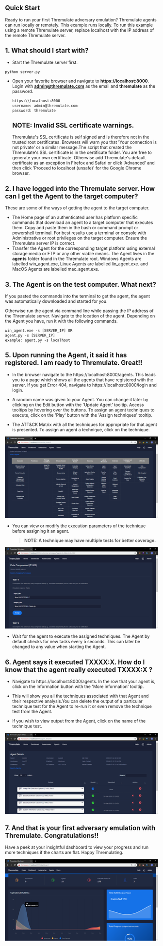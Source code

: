 ## Quick Start

Ready to run your first Thremulate adversary emulation? Thremulate agents can run locally or remotely. This example runs locally. To run this example using a remote Thremulate server, replace localhost with the IP address of the remote Thremulate server.
## 1. What should I start with?

- Start the Thremulate server first.

```
python server.py
```

- Open your favorite browser and navigate to **https://localhost:8000**.  Login with **admin@thremulate.com** as the email and **thremulate** as the password.

   ```
   https:\\localhost:8000
   username: admin@thremulate.com
   password: thremulate
   ```
   ## NOTE: Invalid SSL certificate warnings.
   
   Thremulate's SSL certificate is self signed and is therefore not in the trusted root certificates. Browsers will warn you that 'Your connection is not private' or a similar message.The script that created the Thremulate's SSL certificate is in the certificate folder. You are free to generate your own certificate. Otherwise add Thremulate's default certificate as an exception in Firefox and Safari or click 'Advanced' and then click 'Proceed to localhost (unsafe)' for the Google Chrome browser.

## 2. I have logged into the Thremulate server. How can I get the Agent to the target computer?

   These are some of the ways of getting the agent to the target computer.

   - The Home page of an authenticated user has platform specific commands that download an agent to a target computer that executes them. Copy and paste them in the bash or command prompt or powershell terminal. For best results use a terminal or console with Administrative or root privileges on the target computer. Ensure the Thremulate server IP is correct.
   - Transfer the Agent for the corresponding target platform using external storage media or FTP or any other viable means. The Agent lives in the **agents** folder found in the Thremulate root. Windows Agents are labelled win_agent.exe, Linux Agents are labelled lin_agent.exe. and MacOS Agents are labelled mac_agent.exe.

## 3. The Agent is on the test computer. What next?

If you pasted the commands into the terminal to get the agent, the agent was automatically downloaded and started for you.

Otherwise run the agent via command line while passing the IP address of the Thremulate server. Navigate to the location of the agent.
Depending on the Agent you have, run it with the following commands.

   ```
   win_agent.exe -s [SERVER_IP] OR 
   agent.py -s [SERVER_IP]
   example: agent.py -s localhost
   ```

## 5. Upon running the Agent, it said it has registered. I am ready to Thremulate. Great!!

- In the browser navigate to the https://localhost:8000/agents. This leads you to a page which shows all the agents that have registered with the server. If you get Error 404, navigate to https://localhost:8000/login and login. 

- A random name was given to your Agent. You can change it later by clicking on the Edit button with the 'Update Agent' tooltip. Access tooltips by hovering over the buttons. To assign an agent techniques to execute, click on the 'Play' button with the 'Assign techniques' tooltip. 

- The ATT&CK Matrix with all the techniques for appropriate for that agent is presented. To assign an agent a technique, click on the technique.

![Attack Matrix](../screenshots/matrix.png)

- You can view or modify the execution parameters of the technique before assigning it an agent.

  >**NOTE: A technique may have multiple tests for better coverage.**

![Assign Technique](../screenshots/assign_technique.png)

- Wait for the agent to execute the assigned techniques. The Agent by default checks for new tasks every 5 seconds. This can later be changed to any value when starting the Agent.



## 6. Agent says it executed TXXXX:X. How do I know that the agent really executed TXXXX:X ?

- Navigate to https://localhost:8000/agents. In the row that your agent is, click on the Information button with the 'More information' tooltip.

- This will show you all the techniques associated with that Agent and their respective analysis.You can delete the output of a particular technique test for the Agent to re-run it or even remove the technique test from the Agent.
- If you wish to view output from the Agent, click on the name of the technique test.

![Agent Details](../screenshots/agent_details.png)


## 7. And that is your first adversary emulation with Thremulate. Congratulations!!

Have a peek at your insightful dashboard to view your progress and run more techniques if the charts are flat. Happy Thremulating.

![Dashboard](../screenshots/dashboard.png)